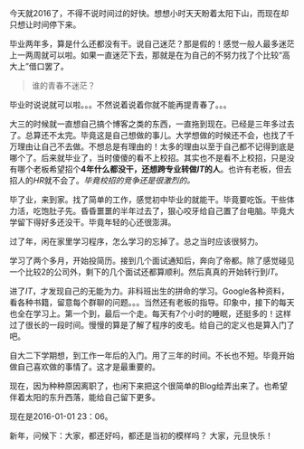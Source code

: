 
今天就2016了，不得不说时间过的好快。想想小时天天盼着太阳下山，而现在却只想让时间停下来。    

毕业两年多，算是什么还都没有干。说自己迷茫？那是假的！感觉一般人最多迷茫上一两周就可以啦。如果一直迷茫下去，那就是在为自己的不努力找了个比较“高大上”借口罢了。    
> 谁的青春不迷茫？    

毕业时说说就可以啦。。。不然说着说着你就不能再提青春了。。。   

大三的时候就一直想自己搞个博客之类的东西，一直拖到现在。已经是三年多过去了。总算还不太完。毕竟这是自己想做的事儿。大学想做的时候还不会，也找了千万理由让自己不去做。不想总是有理由的！太多的理由以至于自己都不记得到底是哪个了。后来就毕业了，当时傻傻的看不上校招。其实也不是看不上校招，只是没有哪个老板希望招个**4年什么都没干，还想跨专业转做*IT*的人**。也许有老板，但去招人的*HR*就不会了。*毕竟校招的竞争还是很激烈的。*    

毕了业，来到家。找了简单的工作，感觉初中毕业的就能干。毕竟要吃饭。干些体力活，吃饱肚子先。昏昏噩噩的半年过去了，狠心咬牙给自己置了台电脑。毕竟大学留下得好多还没干。毕竟年轻的心还很澎湃。    

过了年，闲在家里学习程序，怎么学习的忘掉了。总之当时应该很努力。    

学习了两个多月，开始投简历。接到几个面试通知后，奔向了帝都。除了感觉碰见一个比较2的公司外，剩下的几个面试还都算顺利。然后真真的开始转行到*IT*。    

进了*IT*，才发现自己的无能为力。非科班出生的拼命的学习。Google各种资料，看各种书籍，留意每个群聊的问题。。。当然还有老板的指导。印象中，接下的每天也全在学习上。第一个到，最后一个走。每天有7个小时的睡眠，还挺多的！这样过了很长的一段时间。慢慢的算是了解了程序的皮毛。给自己的定义也是算入门了吧。    

自大二下学期想，到工作一年后的入门。用了三年的时间。不长也不短。毕竟开始做自己喜欢做的事情了。这才是最重要的。   

现在，因为种种原因离职了，也闲下来把这个很简单的Blog给弄出来了。也希望伴着太阳的东升西落，能给自己留下更多。

现在是2016-01-01 23：06。    

新年，问候下：大家，都还好吗，都还是当初的模样吗？ 大家，元旦快乐！

